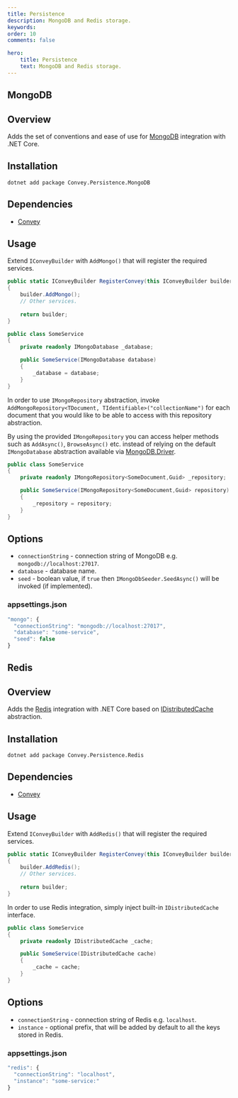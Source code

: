 ```yaml
---
title: Persistence
description: MongoDB and Redis storage. 
keywords:
order: 10
comments: false

hero:
    title: Persistence
    text: MongoDB and Redis storage.
---
```


## MongoDB

## Overview
Adds the set of conventions and ease of use for [MongoDB](https://www.mongodb.com) integration with .NET Core.

## Installation
`dotnet add package Convey.Persistence.MongoDB`

## Dependencies

* [Convey](https://www.nuget.org/packages/Convey)

## Usage

Extend `IConveyBuilder` with `AddMongo()` that will register the required services.

```csharp
public static IConveyBuilder RegisterConvey(this IConveyBuilder builder)
{
    builder.AddMongo();
    // Other services.
    
    return builder;
}
```

```csharp
public class SomeService
{
    private readonly IMongoDatabase _database;

    public SomeService(IMongoDatabase database)
    {
        _database = database;
    }
}
```

In order to use `IMongoRepository` abstraction, invoke `AddMongoRepository<TDocument, TIdentifiable>("collectionName")` for each document that you would like to be able to access with this repository abstraction.


By using the provided `IMongoRepository` you can access helper methods such as `AddAsync()`, `BrowseAsync()` etc. instead of relying on the default `IMongoDatabase` abstraction available via [MongoDB.Driver](https://docs.mongodb.com/ecosystem/drivers/csharp/).


```csharp
public class SomeService
{
    private readonly IMongoRepository<SomeDocument,Guid> _repository;

    public SomeService(IMongoRepository<SomeDocument,Guid> repository)
    {
        _repository = repository;
    }
}
```

## Options
* `connectionString` - connection string of MongoDB e.g. `mongodb://localhost:27017`.
* `database` - database name.
* `seed` - boolean value, if `true` then `IMongoDbSeeder.SeedAsync()` will be invoked (if implemented).

### appsettings.json

```js
"mongo": {
  "connectionString": "mongodb://localhost:27017",
  "database": "some-service",
  "seed": false
}
```

## Redis

## Overview
Adds the [Redis](https://redis.io/) integration with .NET Core based on [IDistributedCache](https://docs.microsoft.com/en-us/dotnet/api/microsoft.extensions.caching.distributed.idistributedcache) abstraction.

## Installation
`dotnet add package Convey.Persistence.Redis`

## Dependencies

* [Convey](https://www.nuget.org/packages/Convey)

## Usage

Extend `IConveyBuilder` with `AddRedis()` that will register the required services.

```csharp
public static IConveyBuilder RegisterConvey(this IConveyBuilder builder)
{
    builder.AddRedis();
    // Other services.
    
    return builder;
}
```

In order to use Redis integration, simply inject built-in `IDistributedCache` interface.

```csharp
public class SomeService
{
    private readonly IDistributedCache _cache;

    public SomeService(IDistributedCache cache)
    {
        _cache = cache;
    }
}
```

## Options
* `connectionString` - connection string of Redis e.g. `localhost`.
* `instance` - optional prefix, that will be added by default to all the keys stored in Redis.

### appsettings.json

```js
"redis": {
  "connectionString": "localhost",
  "instance": "some-service:"
}
```